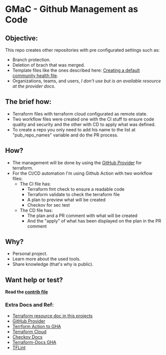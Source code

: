 # GMaC - Github Management as Code

## Objective:

This repo creates other repositories with pre configurated settings such as:
- Branch protection.
- Deletion of brach that was merged.
- Template files like the ones described here: [Creating a default community health file](https://docs.github.com/en/communities/setting-up-your-project-for-healthy-contributions/creating-a-default-community-health-file).
- Organizations, teams, and users, _I don't use but is an available resource at the provider docs_.

## The brief how:

- Terraform files with terraform cloud configurated as remote state.
- Two workflow files were created one with the CI stuff to ensure code quality and security and the other with CD to apply what was defined.
- To create a repo you only need to add his name to the list at "pub_repo_names" variable and do the PR process.

## How?

- The management will be done by using the [GitHub Provider](https://registry.terraform.io/providers/integrations/github/latest/docs) for terraform.
- For the CI/CD automation I'm using Github Action with two workflow files:
    - The CI file has:
        - Terraform fmt check to ensure a readable code
        - Terraform validate to check the terraform file
        - A plan to preview what will be created
        - Checkov for sec test
    - The CD file has:
        - The plan and a PR comment with what will be created
        - And the "apply" of what has been displayed on the plan in the PR comment

## Why?

- Personal project.
- Learn more about the used tools.
- Share knowledge (that's why is public).

## Want help or test?

**Read the [contrib file](CONTRIBUTING.md)**

### Extra Docs and Ref:
- [Terraform resource doc in this projects](terraform/docs/TERRAFORM-DOCS.md) 
- [GitHub Provider](https://registry.terraform.io/providers/integrations/github/latest/docs)
- [Terrform Action to GHA](https://github.com/hashicorp/setup-terraform)
- [Terraform Cloud](https://cloud.hashicorp.com/products/terraform)
- [Checkov Docs](https://www.checkov.io/1.Welcome/Quick%20Start.html)
- [Terraform-Docs GHA](https://github.com/terraform-docs/gh-actions)
- [TFLint](https://github.com/terraform-linters/tflint)
